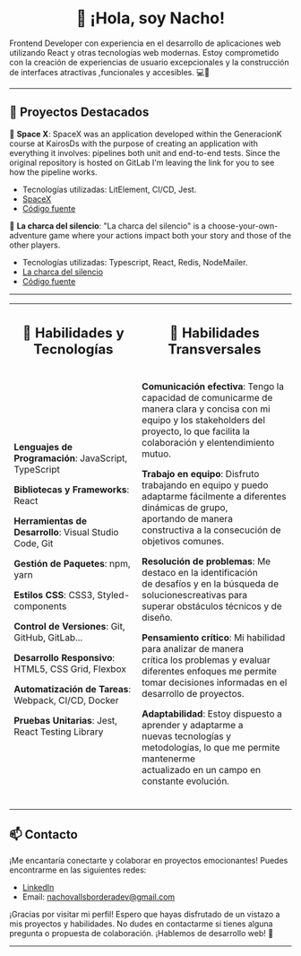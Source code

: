 <div align="center">
<h1>  👋 ¡Hola, soy Nacho! </h1>
</div>



Frontend Developer con experiencia en el desarrollo de aplicaciones web utilizando React y otras tecnologías web modernas. Estoy comprometido con la creación de experiencias de usuario excepcionales y la construcción de interfaces atractivas ,funcionales y accesibles. 💻🚀
***

## 💼 Proyectos Destacados

🚀 **Space X**: SpaceX was an application developed within the GeneracionK course at KairosDs with the purpose of creating an application with everything it involves: pipelines both unit and end-to-end tests. Since the original repository is hosted on GitLab I'm leaving the link for you to see how the pipeline works.
  - Tecnologías utilizadas: LitElement, CI/CD, Jest.
  - [SpaceX](https://spacex-e5bb6.web.app/)
  - [Código fuente](https://github.com/NachoVBordera/SpaceX)

🦆 **La charca del silencio**: "La charca del silencio" is a choose-your-own-adventure game where your actions impact both your story and those of the other players.
  - Tecnologías utilizadas: Typescript, React, Redis, NodeMailer.
  - [La charca del silencio](https://lacharcadelsilencio.vercel.app/)
  - [Código fuente](https://github.com/NachoVBordera/LaCharcaDelSilencio)
***


<table>
    <th><h2> 🚀 Habilidades y Tecnologías </h2></th>
    <th><h2> 🐙 Habilidades Transversales </h2></th>
  <tr>
    <td>  

 **Lenguajes de Programación**: JavaScript, TypeScript

 **Bibliotecas y Frameworks**: React
 
 **Herramientas de Desarrollo**: Visual Studio Code, Git
 
 **Gestión de Paquetes**: npm, yarn
 
 **Estilos CSS**: CSS3, Styled-components
 
 **Control de Versiones**: Git, GitHub, GitLab...
 
 **Desarrollo Responsivo**: HTML5, CSS Grid, Flexbox
 
 **Automatización de Tareas**: Webpack, CI/CD, Docker
 
 **Pruebas Unitarias**: Jest, React Testing Library
 
 </td>
    <td>
  

 **Comunicación efectiva**: Tengo la capacidad de comunicarme de </br>
 manera clara y concisa con mi equipo y los stakeholders del </br>
 proyecto, lo que facilita la colaboración y elentendimiento </br> 
 mutuo. </br>

**Trabajo en equipo**: Disfruto trabajando en equipo y puedo </br> 
adaptarme fácilmente a diferentes dinámicas de grupo, </br>
aportando de manera constructiva a la consecución de  </br>
objetivos comunes. </br>

 **Resolución de problemas**: Me destaco en la identificación </br>
 de desafíos y en la búsqueda de solucionescreativas para </br>
 superar obstáculos técnicos y de diseño. </br>

 **Pensamiento crítico**: Mi habilidad para analizar de manera </br>
 crítica los problemas y evaluar diferentes enfoques me permite  </br>
 tomar decisiones informadas en el desarrollo de proyectos. </br>

**Adaptabilidad**: Estoy dispuesto a aprender y adaptarme a </br>
nuevas tecnologías y metodologías, lo que me permite mantenerme </br>
actualizado en un campo en constante evolución.</br>
</br>
</td>
  </tr>
</table>


## 📫 Contacto

¡Me encantaría conectarte y colaborar en proyectos emocionantes! Puedes encontrarme en las siguientes redes:

- [LinkedIn]([https://www.linkedin.com/in/tunombre](https://www.linkedin.com/in/nacho-v-bordera-a386b1261/))
- Email: nachovallsborderadev@gmail.com

¡Gracias por visitar mi perfil! Espero que hayas disfrutado de un vistazo a mis proyectos y habilidades. No dudes en contactarme si tienes alguna pregunta o propuesta de colaboración. ¡Hablemos de desarrollo web! 🤝
***




